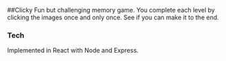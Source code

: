 
##Clicky
Fun but challenging memory game.  You complete each level by clicking the images once and only once.  See if you can make it to the end.

### Tech
Implemented in React with Node and Express.
